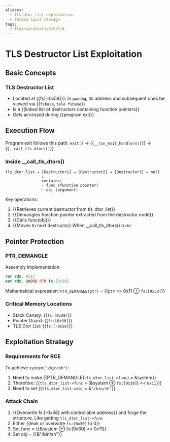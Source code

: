 ```yaml
---
aliases:
  - tls_dtor_list exploitation
  - thread local storage
tags:
  - flashcard/active/ctf/A
---
```


# TLS Destructor List Exploitation

## Basic Concepts

### TLS Destructor List
- Located at {{fs:[-0x58]}}. In `pwndbg`, its address and subsequent ones be viewed via {{`fsbase`, `tele fsbase`}}
- Is a {{linked list of destructors containing function pointers}}
- Gets accessed during {{program exit}} <!--SR:!2025-01-09,3,250!2025-01-09,3,250!2025-01-09,3,250!2025-01-09,3,250-->

## Execution Flow
Program exit follows this path:
`exit()` → {{`__run_exit_handlers()`}} → {{`__call_tls_dtors()`}} <!--SR:!2025-01-09,3,250!2025-01-09,3,250-->


### Inside __call_tls_dtors()
```
tls_dtor_list → [Destructor1] → [Destructor2] → [Destructor3] → null
                ↓
                contains:
                - func (function pointer)
                - obj (argument)
```
Key operations:
1. {{Retrieves current destructor from tls_dtor_list}}
2. {{Demangles function pointer extracted from the destructor node}}
3. {{Calls func(obj)}}
4. {{Moves to next destructor}
When __call_tls_dtors() runs: <!--SR:!2025-01-09,3,250!2025-01-09,3,250!2025-01-09,3,250-->

## Pointer Protection

### PTR_DEMANGLE
Assembly implementation:
```nasm
ror rdx, 0x11
xor rdx, QWORD PTR fs:[0x30]
```
Mathematical expression:
`PTR_DEMANGLE(ptr)` = {{`ptr` >> 0x11 ⊕ `fs:[0x30]`}} <!--SR:!2025-01-09,3,250-->


### Critical Memory Locations
- Stack Canary: {{`fs:[0x28]`}}
- Pointer Guard: {{`fs:[0x30]`}}
- TLS Dtor List: {{`fs:[-0x58]`}} <!--SR:!2025-01-09,3,250!2025-01-09,3,250!2025-01-09,3,250-->

## Exploitation Strategy

### Requirements for RCE
To achieve `system("/bin/sh")`:
1. Need to make {{PTR_DEMANGLE(`tls_dtor_list->func`) = &system}}
2. Therefore: {{`tls_dtor_list->func` = (&system ⊕ `fs:[0x30]`) << `0x11`}})
3. Need to set {{`tls_dtor_list->obj` = &`"/bin/sh"`}} <!--SR:!2025-01-09,3,250!2025-01-09,3,250!2025-01-09,3,250-->

### Attack Chain
1. {{Overwrite fs:[-0x58] with controllable address}} and forge the structure. Like getting `tls_dtor_list->func`
2. Either {{leak or overwrite `fs:[0x30]` to 0}}
3. Set func = {{&system ⊕ fs:[0x30] << 0x11}}
4. Set obj = {{&"/bin/sh"}} <!--SR:!2025-01-09,3,250!2025-01-09,3,250!2025-01-09,3,250!2025-01-09,3,250-->
